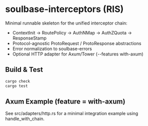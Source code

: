 # soulbase-interceptors (RIS)

Minimal runnable skeleton for the unified interceptor chain:
- ContextInit → RoutePolicy → AuthNMap → AuthZQuota → ResponseStamp
- Protocol-agnostic ProtoRequest / ProtoResponse abstractions
- Error normalization to soulbase-errors
- Optional HTTP adapter for Axum/Tower (--features with-axum)

## Build & Test
~~~bash
cargo check
cargo test
~~~

## Axum Example (feature = with-axum)
See src/adapters/http.rs for a minimal integration example using handle_with_chain.
